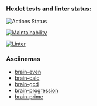 ### Hexlet tests and linter status:
![Actions Status](/workflows/hexlet-check/badge.svg)

[![Maintainability](https://api.codeclimate.com/v1/badges/a99a88d28ad37a79dbf6/maintainability)](https://codeclimate.com/github/codeclimate/codeclimate/maintainability)

[![Linter](https://github.com/usovdm/frontend-project-lvl1/workflows/Linter/badge.svg)](https://github.com/usovdm/frontend-project-lvl1/actions?query=workflow%3ALinter)

### Asciinemas
- [brain-even](https://asciinema.org/a/364619)
- [brain-calc](https://asciinema.org/a/364869)
- [brain-gcd](https://asciinema.org/a/365005)
- [brain-progression](https://asciinema.org/a/365238)
- [brain-prime](https://asciinema.org/a/365250)